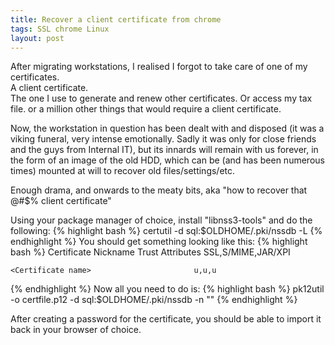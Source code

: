 ```yaml
---
title: Recover a client certificate from chrome
tags: SSL chrome Linux
layout: post
---
```


After migrating workstations, I realised I forgot to take care of one of my certificates.   
A client certificate.  
The one I use to generate and renew other certificates. Or access my tax file. or a million other things that would require a client certificate.

Now, the workstation in question has been dealt with and disposed (it was a viking funeral, very intense emotionally. Sadly it was only for close friends and the guys from Internal IT), but its innards will remain with us forever, in the form of an image of the old HDD, which can be (and has been numerous times) mounted at will to recover old files/settings/etc. 

Enough drama, and onwards to the meaty bits, aka "how to recover that @#$% client certificate"

Using your package manager of choice, install "libnss3-tools" and do the following:
{% highlight bash  %}
    certutil -d sql:$OLDHOME/.pki/nssdb -L
{% endhighlight %}
You should get something looking like this:
{% highlight bash %}
    Certificate Nickname                                         Trust Attributes
                                                               	SSL,S/MIME,JAR/XPI
    
    <Certificate name>						 u,u,u
{% endhighlight %}
Now all you need to do is:
{% highlight bash  %}
    pk12util -o certfile.p12 -d sql:$OLDHOME/.pki/nssdb -n "<Certificate name>"
{% endhighlight %}

After creating a password for the certificate, you should be able to import it back in your browser of choice.  


